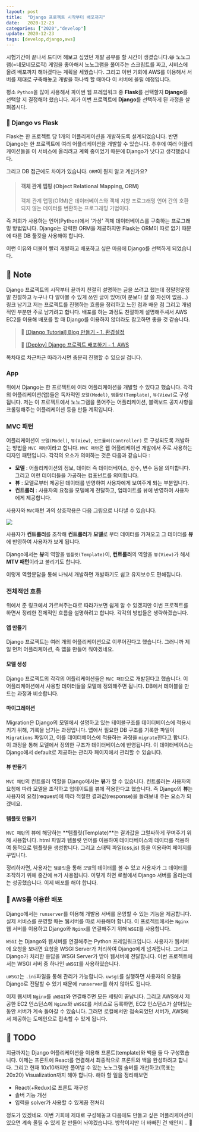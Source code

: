 ```yaml
---
layout: post
title:  "Django 프로젝트 시작부터 배포까지"
date:   2020-12-23
categories: ["2020","develop"]
update: 2020-12-23
tags: [develop,django,aws]
---
```



시험기간이 끝나서 드디어 해보고 싶었던 개발 공부를 할 시간이 생겼습니다.😃 노노그램(=네모네모로직) 게임을 좋아해서 노노그램을 풀어주는 스크립트를 짜고, 서비스에 올려 배포까지 해야겠다는 계획을 세웠습니다. 그리고 이번 기회에 AWS를 이용해서 서버를 제대로 구축해놓고 개발을 하나씩 할 때마다 이 서버에 올릴 예정입니다.

평소 `Python`을 많이 사용해서 파이썬 웹 프레임워크 중 **Flask**를 선택할지 **Django**를 선택할 지 결정해야 했습니다. 제가 이번 프로젝트에 **Django**를 선택하게 된 과정을 살펴봅시다.

### 👀 Django vs Flask

Flask는 한 프로젝트 당 1개의 어플리케이션을 개발하도록 설계되었습니다. 반면 Django는 한 프로젝트에 여러 어플리케이션을 개발할 수 있습니다. 추후에 여러 어플리케이션들을 이 서비스에 올리려고 계획 중이었기 때문에 Django가 낫다고 생각했습니다.

그리고 DB 접근에도 차이가 있습니다. `ORM`이 뭔지 알고 계신가요?

> #### 객체 관계 맵핑 (Object Relational Mapping, ORM)
>
> 객체 관계 맵핑(ORM)은 데이터베이스와 객체 지향 프로그래밍 언어 간의 호환되지 않는 데이터를 변환하는 프로그래밍 기법이다.

즉 저희가 사용하는 언어(Python)에서 '가상' 객체 데이터베이스를 구축하는 프로그래밍 방법입니다. Django는 강력한 ORM을 제공하지만 Flask는 ORM이 따로 없기 때문에 다른 DB 툴킷을 사용해야 합니다. 

이런 이유와 더불어 빨리 개발하고 배포하고 싶은 마음에 Django를 선택하게 되었습니다.

## 📃 Note

Django 프로젝트의 시작부터 끝까지 친절히 설명하는 글을 쓰려고 했는데 정말정말정말 친절하고 누구나 다 알아볼 수 있게 쓰인 글이 있어(이 분보다 잘 쓸 자신이 없음...) 링크 남기고 저는 프로젝트를 진행하는 흐름을 정리하고 느낀 점과 배운 점 그리고 개념적인 부분만 주로 남기려고 합니다. 배포를 하는 과정도 친절하게 설명해주셔서 AWS EC2를 이용해 배포를 할 때 Django를 이용하지 않더라도 참고하면 좋을 것 같습니다.  

>🚀  [[Django Tutorial] Blog 만들기 - 1. 환경설정](https://nachwon.github.io/django-1-setting/)
>
>🚀  [[Deploy] Django 프로젝트 배포하기 - 1. AWS](https://nachwon.github.io/django-deploy-1-aws/)

목차대로 차근차근 따라가시면 충분히 진행할 수 있으실 겁니다.

### App

위에서 Django는 한 프로젝트에 여러 어플리케이션을 개발할 수 있다고 했습니다. 각각의 어플리케이션(앱)들은 독자적인 `모델(Model)`, `템플릿(Template)`, `뷰(View)`로 구성됩니다. 저는 이 프로젝트에서 노노그램을 풀어주는  어플리케이션, 블랙보드 공지사항을 크롤링해주는 어플리케이션 등을 만들 계획입니다. 

### MVC 패턴

어플리케이션이 `모델(Model)`, `뷰(View)`, `컨트롤러(Controller)` 로 구성되도록 개발하는 방법을 `MVC 패턴`이라고 합니다. `MVC 패턴`은 웹 어플리케이션 개발에서 주로 사용하는 디자인 패턴입니다. 각각의 요소가 의미하는 것은 다음과 같습니다 :

- **모델** : 어플리케이션의 정보, 데이터 즉 데이터베이스, 상수, 변수 등을 의미합니다. 그리고 이런 데이터들을 가공하는 컴포넌트를 의미합니다.
- **뷰** : 모델로부터 제공된 데이터를 반영하여 사용자에게 보여주게 되는 부분입니다.
- **컨트롤러** : 사용자의 요청을 모델에게 전달하고, 업데이트를 뷰에 반영하여 사용자에게 제공합니다.

사용자와 `MVC`패턴 과의 상호작용은 다음 그림으로 나타낼 수 있습니다.

![](https://nachwon.github.io/img/django_tutorial/MVC.png)

사용자가 **컨트롤러**를 조작해 **컨트롤러**가 **모델**로 부터 데이터를 가져오고 그 데이터를 **뷰**에 반영하여 사용자가 보게 됩니다. 

Django에서는 **뷰**의 역할을 `템플릿(Template)`이, **컨트롤러**의 역할을 `뷰(View)`가 해서 **MTV 패턴**이라고 불리기도 합니다.

이렇게 역할분담을 통해 나눠서 개발하면 개발하기도 쉽고 유지보수도 편해집니다.

### 전체적인 흐름

위에서 준 링크에서 가르쳐주는대로 따라가보면 쉽게 알 수 있겠지만 이번 프로젝트를 하면서 정리한 전체적인 흐름을 설명하려고 합니다. 각각의 방법들은 생략하겠습니다.

#### 앱 만들기

Django 프로젝트는 여러 개의 어플리케이션으로 이루어진다고 했습니다. 그러니까 제일 먼저 어플리케이션, 즉 앱을 만들어 줘야겠네요.

#### 모델 생성

Django 프로젝트의 각각의 어플리케이션들은 `MVC 패턴`으로 개발된다고 했습니다. 이 어플리케이션에서 사용할 데이터들을 모델에 정의해주면 됩니다. DB에서 테이블을 만드는 과정과 비슷합니다.

#### 마이그레이션

Migration은 Django의 모델에서 설명하고 있는 테이블구조를 데이터베이스에 적용시키기 위해, 기록을 남기는 과정입니다. 앱에서 필요한 DB 구조를 기록한 파일이 `Migrations` 파일이고, 이를 데이터베이스에 적용하는 과정을 `migrate`한다고 합니다. 이 과정을 통해 모델에서 정의한 구조가 데이터베이스에 반영됩니다. 이 데이터베이스는 Django에서 default로 제공하는 관리자 페이지에서 관리할 수 있습니다.

#### 뷰 만들기

`MVC 패턴`의 컨트롤러 역할을 Django에서는 **뷰**가 할 수 있습니다. 컨트롤러는 사용자의 요청에 따라 모델을 조작하고 업데이트를 뷰에 적용한다고 했습니다. 즉 Django의 **뷰**는 사용자의 요청(request)에 따라 적절한 결과값(response)을 돌려보내 주는 요소가 되겠네요. 

#### 템플릿 만들기

`MVC 패턴`의 뷰에 해당하는 **템플릿(Template)**는 결과값을 그럴싸하게 꾸며주기 위해 사용합니다. html 파일과 템플릿 언어를 이용하여 데이터베이스의 데이터를 적용하여 동적으로 템플릿을 생성합니다. 그리고 스태틱 파일(css,js) 등을 이용하여 페이지를 꾸밉니다.



정리하자면, 사용자는 `템플릿`을 통해 `모델`의 데이터를 볼 수 있고 사용자가 그 데이터를 조작하기 위해 중간에 `뷰`가 사용됩니다. 이렇게 하면 로컬에서 Django 서버를 올리는데는 성공했습니다. 이제 배포를 해야 합니다.

### 🔨 AWS를 이용한 배포

Django에서는 `runserver`를 이용해 개발용 서버를 운영할 수 있는 기능을 제공합니다. 실제 서비스를 운영할 때는 웹서버를 따로 사용해야 합니다. 이 프로젝트에서는 `Nginx` 웹 서버를 이용하고 Django와 `Nginx`를 연결해주기 위해 `WSGI`를 사용합니다.

`WSGI` 는 Django와 웹서버를 연결해주는 Python 프레임워크입니다. 사용자가 웹서버에 요청을 보내면 요청을 WSGI Server가 처리하여 Django에게 넘겨줍니다. 그리고 Django가 처리한 응답을 WSGI Server가 받아 웹서버에 전달합니다. 이번 프로젝트에서는 WSGI 서버 중 하나인 `uWSGI`를 사용하였습니다.

`uWSGI`는 `.ini`파일을 통해 관리가 가능합니다. `uwsgi`를 실행하면 사용자의 요청을 Django로 전달할 수 있기 때문에 `runserver`를 하지 않아도 됩니다.

이제 웹서버 `Nginx`를 `uWSGI`와 연결해주면 모든 세팅이 끝납니다. 그리고 AWS에서 제공한 EC2 인스턴스에 `Nginx`와 `uWSGI`를 서비스로 등록하면, EC2 인스턴스가 살아있는 동안 서버가 계속 돌아갈 수 있습니다. 그러면 로컬에서만 접속되었던 서버가, AWS에서 제공하는 도메인으로 접속할 수 있게 됩니다.



## 📗 TODO

지금까지는 Django 어플리케이션을 이용해 프론트(template)와 백을 둘 다 구성했습니다. 이제는 프론트에 React를 연결해서 최종적으로 프론트와 백을 완성하려고 합니다. 그리고 현재 10x10까지만 풀어낼 수 있는 노노그램 솔버를 개선하고(목표는 20x20) Visualization까지 해야 합니다. 해야 할 일을 정리해보면

- React(+Redux)로 프론트 재구성
- 솔버 기능 개선
- 입력을 solver가 사용할 수 있게끔 전처리

정도가 있겠네요. 이번 기회에 제대로 구성해놓고 다음에도 만들고 싶은 어플리케이션이 있으면 계속 올릴 수 있게   잘 만들어 놔야겠습니다. 방학이지만 더 바빠진 건 왜인지 .. 🤣